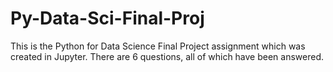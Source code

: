 # Py-Data-Sci-Final-Proj

This is the Python for Data Science Final Project assignment which was created in Jupyter.
There are 6 questions, all of which have been answered.

